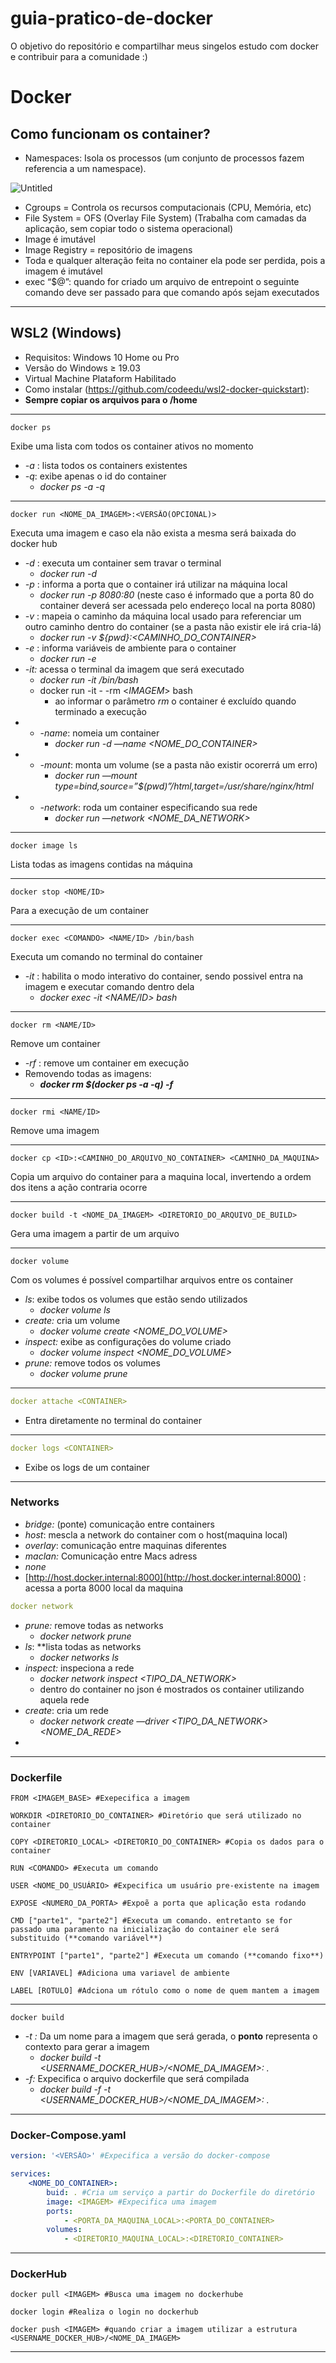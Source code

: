 # guia-pratico-de-docker
O objetivo do repositório e compartilhar meus singelos estudo com docker e contribuir para a comunidade :)
# Docker

## Como funcionam os container?

- Namespaces: Isola os processos (um conjunto de processos fazem referencia a um namespace).

![Untitled](Docker%20939e442e84654ad3997cfebaad5f9f1b/Untitled.png)

- Cgroups = Controla os recursos computacionais (CPU, Memória, etc)
- File System = OFS (Overlay File System) (Trabalha com camadas da aplicação, sem copiar todo o sistema operacional)
- Image é imutável
- Image Registry = repositório de imagens
- Toda e qualquer alteração feita no container ela pode ser perdida, pois a imagem é imutável
- exec “$@”: quando for criado um arquivo de entrepoint o seguinte comando deve ser passado para que comando após sejam executados

---

## WSL2 (Windows)

- Requisitos: Windows 10 Home ou Pro
- Versão do Windows ≥ 19.03
- Virtual Machine Plataform Habilitado
- Como instalar (https://github.com/codeedu/wsl2-docker-quickstart):
- **Sempre copiar os arquivos para o /home**

---

```docker
docker ps
```

Exibe uma lista com todos os container ativos no momento

- *-a* : lista todos os containers existentes
- *-q*: exibe apenas o id do container
    - *docker ps -a -q*

---

```docker
docker run <NOME_DA_IMAGEM>:<VERSÃO(OPCIONAL)>
```

Executa uma imagem e caso ela não exista a mesma será baixada do docker hub

- *-d* : executa um container sem travar o terminal
    - *docker run -d*
- *-p* : informa a porta que o container irá utilizar na máquina local
    - *docker run -p 8080:80* (neste caso é informado que a porta 80 do container deverá ser acessada pelo endereço local na porta 8080)
- *-v* : mapeia o caminho da máquina local usado para referenciar um outro caminho dentro do container (se a pasta não existir ele irá cria-lá)
    - *docker run -v ${pwd}:<CAMINHO_DO_CONTAINER>*
- -*e* : informa variáveis de ambiente para o container
    - *docker run -e <VARIAVEL>*
- *-it:* acessa o terminal da imagem que será executado
    - *docker run -it <IMAGEM> /bin/bash*
    - docker run -it  - -rm <*IMAGEM*> bash
        - ao informar o parâmetro *rm* o container é excluído quando terminado a execução
- - -*name*: nomeia um container
    - *docker run -d —name <NOME_DO_CONTAINER> <IMAGEM>*
- - *-mount*: monta um volume (se a pasta não existir ocorerrá um erro)
    - *docker run —mount type=bind,source=”$(pwd)”/html,target=/usr/share/nginx/html  <IMAGEM>*
- - *-network*: roda um container especificando sua rede
    - *docker run —network <NOME_DA_NETWORK>*

---

```docker
docker image ls
```

Lista todas as imagens contidas na máquina

---

```docker
docker stop <NOME/ID>
```

Para a execução de um container

---

```docker
docker exec <COMANDO> <NAME/ID> /bin/bash
```

Executa um comando no terminal do container

- *-it* : habilita o modo interativo do container, sendo possivel entra na imagem e executar comando dentro dela
    - *docker exec -it <NAME/ID> bash*

---

```docker
docker rm <NAME/ID>
```

Remove um container 

- *-rf* : remove um container em execução
- Removendo todas as imagens:
    - ***docker rm $(docker ps -a -q) -f***

---

```docker
docker rmi <NAME/ID>
```

Remove uma imagem

---

```docker
docker cp <ID>:<CAMINHO_DO_ARQUIVO_NO_CONTAINER> <CAMINHO_DA_MAQUINA>
```

 Copia um arquivo do container para a maquina local, invertendo a ordem dos itens a ação contraria ocorre

---

```docker
docker build -t <NOME_DA_IMAGEM> <DIRETORIO_DO_ARQUIVO_DE_BUILD>
```

Gera uma imagem a partir de um arquivo

---

```tsx
docker volume
```

Com os volumes é possível compartilhar arquivos entre os container

- *ls*: exibe todos os volumes que estão sendo utilizados
    - *docker volume ls*
- *create:* cria um volume
    - *docker volume create <NOME_DO_VOLUME>*
- *inspect:* exibe as configurações do volume criado
    - *docker volume inspect <NOME_DO_VOLUME>*
- *prune:* remove todos os volumes
    - *docker volume prune*

---

```yaml
docker attache <CONTAINER>
```

- Entra diretamente no terminal do container

---

```yaml
docker logs <CONTAINER>
```

- Exibe os logs de um container

---

### Networks

- *bridge:*  (ponte) comunicação entre containers
- *host*: mescla a network do container com o host(maquina local)
- *overlay*: comunicação entre maquinas diferentes
- *maclan:* Comunicação entre Macs adress
- *none*
- [http://host.docker.internal:8000](http://host.docker.internal:8000) : acessa a porta 8000 local da maquina

```yaml
docker network
```

- *prune:* remove todas as networks
    - *docker network prune*
- *ls*: **lista todas as networks
    - *docker networks ls*
- *inspect:* inspeciona a rede
    - *docker network inspect <TIPO_DA_NETWORK>*
    - dentro do container no json é mostrados os container utilizando aquela rede
- *create*: cria um rede
    - *docker network create —driver <TIPO_DA_NETWORK> <NOME_DA_REDE>*
- 

---

### Dockerfile

```docker
FROM <IMAGEM_BASE> #Exepecifica a imagem

WORKDIR <DIRETORIO_DO_CONTAINER> #Diretório que será utilizado no container 

COPY <DIRETORIO_LOCAL> <DIRETORIO_DO_CONTAINER> #Copia os dados para o container

RUN <COMANDO> #Executa um comando

USER <NOME_DO_USUÁRIO> #Expecifica um usuário pre-existente na imagem

EXPOSE <NUMERO_DA_PORTA> #Expoẽ a porta que aplicação esta rodando

CMD ["parte1", "parte2"] #Executa um comando. entretanto se for passado uma paramento na inicialização do container ele será substituido (**comando variável**)

ENTRYPOINT ["parte1", "parte2"] #Executa um comando (**comando fixo**)

ENV [VARIAVEL] #Adiciona uma variavel de ambiente

LABEL [ROTULO] #Adciona um rótulo como o nome de quem mantem a imagem

```

---

```tsx
docker build
```

- -*t :* Da um nome para a imagem que será gerada, o **ponto** representa o contexto para gerar a imagem
    - *docker build -t <USERNAME_DOCKER_HUB>/<NOME_DA_IMAGEM>:<TAG>  .*
- *-f:* Expecifica o arquivo dockerfile que será compilada
    - *docker build -f <DOCKERFILE> -t <USERNAME_DOCKER_HUB>/<NOME_DA_IMAGEM>:<TAG>  .*

---

### Docker-Compose.yaml

```yaml
version: '<VERSÃO>' #Expecifica a versão do docker-compose

services:
	<NOME_DO_CONTAINER>:
		buid: . #Cria um serviço a partir do Dockerfile do diretório
		image: <IMAGEM> #Expecifica uma imagem
		ports: 
			- <PORTA_DA_MAQUINA_LOCAL>:<PORTA_DO_CONTAINER>
		volumes:
			- <DIRETORIO_MAQUINA_LOCAL>:<DIRETORIO_CONTAINER>

```

---

### DockerHub

```docker
docker pull <IMAGEM> #Busca uma imagem no dockerhube

docker login #Realiza o login no dockerhub

docker push <IMAGEM> #quando criar a imagem utilizar a estrutura <USERNAME_DOCKER_HUB>/<NOME_DA_IMAGEM>
```

---
